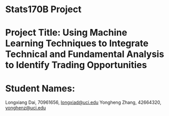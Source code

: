 # Stats170B Project

# Project Title: Using Machine Learning Techniques to Integrate Technical and Fundamental Analysis to Identify Trading Opportunities

# Student Names: 
Longxiang Dai, 70961656, longxiad@uci.edu
Yongheng Zhang, 42664320, yonghenz@uci.edu
